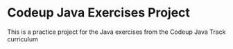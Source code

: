 # Codeup Java Exercises Project
This is a practice project for the Java exercises from the Codeup Java Track curriculum
